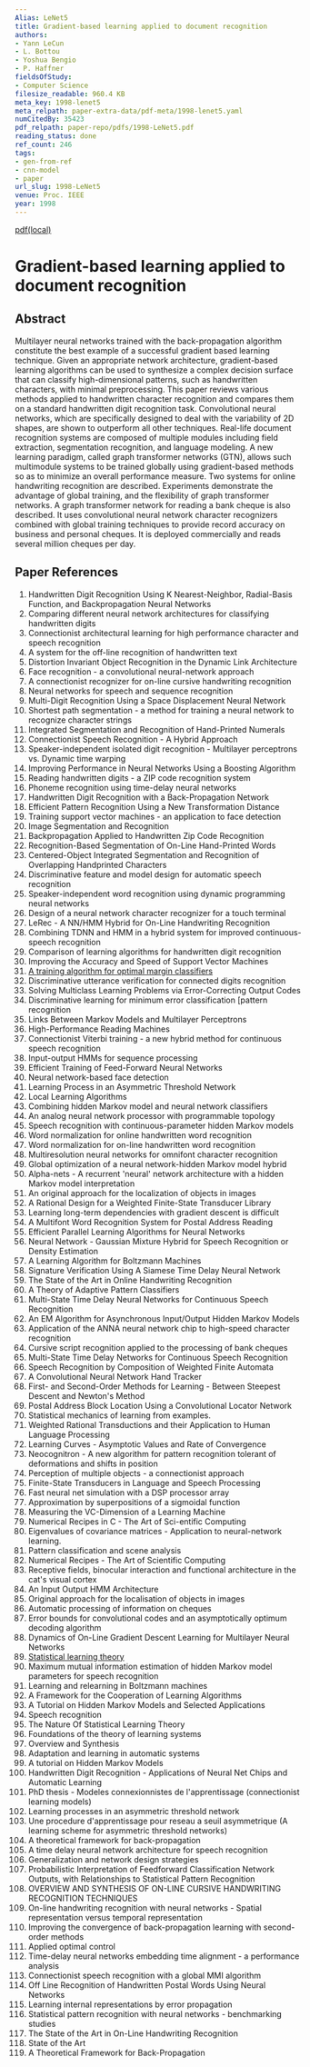 ```yaml
---
Alias: LeNet5
title: Gradient-based learning applied to document recognition
authors:
- Yann LeCun
- L. Bottou
- Yoshua Bengio
- P. Haffner
fieldsOfStudy:
- Computer Science
filesize_readable: 960.4 KB
meta_key: 1998-lenet5
meta_relpath: paper-extra-data/pdf-meta/1998-lenet5.yaml
numCitedBy: 35423
pdf_relpath: paper-repo/pdfs/1998-LeNet5.pdf
reading_status: done
ref_count: 246
tags:
- gen-from-ref
- cnn-model
- paper
url_slug: 1998-LeNet5
venue: Proc. IEEE
year: 1998
---
```


[pdf(local)](../../paper-repo/pdfs/1998-LeNet5.pdf)

# Gradient-based learning applied to document recognition

## Abstract

Multilayer neural networks trained with the back-propagation algorithm constitute the best example of a successful gradient based learning technique. Given an appropriate network architecture, gradient-based learning algorithms can be used to synthesize a complex decision surface that can classify high-dimensional patterns, such as handwritten characters, with minimal preprocessing. This paper reviews various methods applied to handwritten character recognition and compares them on a standard handwritten digit recognition task. Convolutional neural networks, which are specifically designed to deal with the variability of 2D shapes, are shown to outperform all other techniques. Real-life document recognition systems are composed of multiple modules including field extraction, segmentation recognition, and language modeling. A new learning paradigm, called graph transformer networks (GTN), allows such multimodule systems to be trained globally using gradient-based methods so as to minimize an overall performance measure. Two systems for online handwriting recognition are described. Experiments demonstrate the advantage of global training, and the flexibility of graph transformer networks. A graph transformer network for reading a bank cheque is also described. It uses convolutional neural network character recognizers combined with global training techniques to provide record accuracy on business and personal cheques. It is deployed commercially and reads several million cheques per day.

## Paper References

1. Handwritten Digit Recognition Using K Nearest-Neighbor, Radial-Basis Function, and Backpropagation Neural Networks
2. Comparing different neural network architectures for classifying handwritten digits
3. Connectionist architectural learning for high performance character and speech recognition
4. A system for the off-line recognition of handwritten text
5. Distortion Invariant Object Recognition in the Dynamic Link Architecture
6. Face recognition - a convolutional neural-network approach
7. A connectionist recognizer for on-line cursive handwriting recognition
8. Neural networks for speech and sequence recognition
9. Multi-Digit Recognition Using a Space Displacement Neural Network
10. Shortest path segmentation - a method for training a neural network to recognize character strings
11. Integrated Segmentation and Recognition of Hand-Printed Numerals
12. Connectionist Speech Recognition - A Hybrid Approach
13. Speaker-independent isolated digit recognition - Multilayer perceptrons vs. Dynamic time warping
14. Improving Performance in Neural Networks Using a Boosting Algorithm
15. Reading handwritten digits - a ZIP code recognition system
16. Phoneme recognition using time-delay neural networks
17. Handwritten Digit Recognition with a Back-Propagation Network
18. Efficient Pattern Recognition Using a New Transformation Distance
19. Training support vector machines - an application to face detection
20. Image Segmentation and Recognition
21. Backpropagation Applied to Handwritten Zip Code Recognition
22. Recognition-Based Segmentation of On-Line Hand-Printed Words
23. Centered-Object Integrated Segmentation and Recognition of Overlapping Handprinted Characters
24. Discriminative feature and model design for automatic speech recognition
25. Speaker-independent word recognition using dynamic programming neural networks
26. Design of a neural network character recognizer for a touch terminal
27. LeRec - A NN/HMM Hybrid for On-Line Handwriting Recognition
28. Combining TDNN and HMM in a hybrid system for improved continuous-speech recognition
29. Comparison of learning algorithms for handwritten digit recognition
30. Improving the Accuracy and Speed of Support Vector Machines
31. [A training algorithm for optimal margin classifiers](1992-a-training-algorithm-for-optimal-margin-classifiers)
32. Discriminative utterance verification for connected digits recognition
33. Solving Multiclass Learning Problems via Error-Correcting Output Codes
34. Discriminative learning for minimum error classification [pattern recognition
35. Links Between Markov Models and Multilayer Perceptrons
36. High-Performance Reading Machines
37. Connectionist Viterbi training - a new hybrid method for continuous speech recognition
38. Input-output HMMs for sequence processing
39. Efficient Training of Feed-Forward Neural Networks
40. Neural network-based face detection
41. Learning Process in an Asymmetric Threshold Network
42. Local Learning Algorithms
43. Combining hidden Markov model and neural network classifiers
44. An analog neural network processor with programmable topology
45. Speech recognition with continuous-parameter hidden Markov models
46. Word normalization for online handwritten word recognition
47. Word normalization for on-line handwritten word recognition
48. Multiresolution neural networks for omnifont character recognition
49. Global optimization of a neural network-hidden Markov model hybrid
50. Alpha-nets - A recurrent 'neural' network architecture with a hidden Markov model interpretation
51. An original approach for the localization of objects in images
52. A Rational Design for a Weighted Finite-State Transducer Library
53. Learning long-term dependencies with gradient descent is difficult
54. A Multifont Word Recognition System for Postal Address Reading
55. Efficient Parallel Learning Algorithms for Neural Networks
56. Neural Network - Gaussian Mixture Hybrid for Speech Recognition or Density Estimation
57. A Learning Algorithm for Boltzmann Machines
58. Signature Verification Using A Siamese Time Delay Neural Network
59. The State of the Art in Online Handwriting Recognition
60. A Theory of Adaptive Pattern Classifiers
61. Multi-State Time Delay Neural Networks for Continuous Speech Recognition
62. An EM Algorithm for Asynchronous Input/Output Hidden Markov Models
63. Application of the ANNA neural network chip to high-speed character recognition
64. Cursive script recognition applied to the processing of bank cheques
65. Multi-State Time Delay Networks for Continuous Speech Recognition
66. Speech Recognition by Composition of Weighted Finite Automata
67. A Convolutional Neural Network Hand Tracker
68. First- and Second-Order Methods for Learning - Between Steepest Descent and Newton's Method
69. Postal Address Block Location Using a Convolutional Locator Network
70. Statistical mechanics of learning from examples.
71. Weighted Rational Transductions and their Application to Human Language Processing
72. Learning Curves - Asymptotic Values and Rate of Convergence
73. Neocognitron - A new algorithm for pattern recognition tolerant of deformations and shifts in position
74. Perception of multiple objects - a connectionist approach
75. Finite-State Transducers in Language and Speech Processing
76. Fast neural net simulation with a DSP processor array
77. Approximation by superpositions of a sigmoidal function
78. Measuring the VC-Dimension of a Learning Machine
79. Numerical Recipes in C - The Art of Sci-entific Computing
80. Eigenvalues of covariance matrices - Application to neural-network learning.
81. Pattern classification and scene analysis
82. Numerical Recipes - The Art of Scientific Computing
83. Receptive fields, binocular interaction and functional architecture in the cat's visual cortex
84. An Input Output HMM Architecture
85. Original approach for the localisation of objects in images
86. Automatic processing of information on cheques
87. Error bounds for convolutional codes and an asymptotically optimum decoding algorithm
88. Dynamics of On-Line Gradient Descent Learning for Multilayer Neural Networks
89. [Statistical learning theory](1998-statistical-learning-theory)
90. Maximum mutual information estimation of hidden Markov model parameters for speech recognition
91. Learning and relearning in Boltzmann machines
92. A Framework for the Cooperation of Learning Algorithms
93. A Tutorial on Hidden Markov Models and Selected Applications
94. Speech recognition
95. The Nature Of Statistical Learning Theory
96. Foundations of the theory of learning systems
97. Overview and Synthesis
98. Adaptation and learning in automatic systems
99. A tutorial on Hidden Markov Models
100. Handwritten Digit Recognition - Applications of Neural Net Chips and Automatic Learning
101. PhD thesis - Modeles connexionnistes de l'apprentissage (connectionist learning models)
102. Learning processes in an asymmetric threshold network
103. Une procedure d'apprentissage pour reseau a seuil asymmetrique (A learning scheme for asymmetric threshold networks)
104. A theoretical framework for back-propagation
105. A time delay neural network architecture for speech recognition
106. Generalization and network design strategies
107. Probabilistic Interpretation of Feedforward Classification Network Outputs, with Relationships to Statistical Pattern Recognition
108. OVERVIEW AND SYNTHESIS OF ON-LINE CURSIVE HANDWRITING RECOGNITION TECHNIQUES
109. On-line handwriting recognition with neural networks - Spatial representation versus temporal representation
110. Improving the convergence of back-propagation learning with second-order methods
111. Applied optimal control
112. Time-delay neural networks embedding time alignment - a performance analysis
113. Connectionist speech recognition with a global MMI algorithm
114. Off Line Recognition of Handwritten Postal Words Using Neural Networks
115. Learning internal representations by error propagation
116. Statistical pattern recognition with neural networks - benchmarking studies
117. The State of the Art in On-Line Handwriting Recognition
118. State of the Art
119. A Theoretical Framework for Back-Propagation
